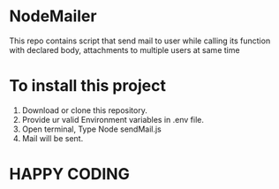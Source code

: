 # NodeMailer
 This repo contains script that send mail to user while calling its function with declared body, attachments to multiple users at same time

# To install this project
 1. Download or clone this repository.
 2. Provide ur valid Environment variables in .env file.
 3. Open terminal, Type Node sendMail.js
 4. Mail will be sent.

# HAPPY CODING
